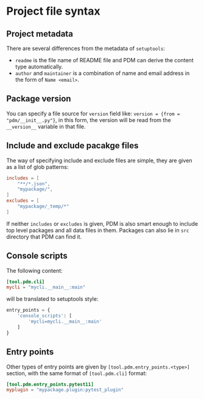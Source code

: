 # Project file syntax

## Project metadata

There are several differences from the metadata of `setuptools`:

- `readme` is the file name of README file and PDM can derive the content type automatically.
- `author` and `maintainer` is a combination of name and email address in the form of `Name <email>`.

## Package version

You can specify a file source for `version` field like: `version = {from = "pdm/__init__.py"}`, in this form,
the version will be read from the `__version__` variable in that file.

## Include and exclude pacakge files

The way of specifying include and exclude files are simple, they are given as a list of glob patterns:

```toml
includes = [
    "**/*.json",
    "mypackage/",
]
excludes = [
    "mypackage/_temp/*"
]
```
If neither `includes` or `excludes` is given, PDM is also smart enough to include top level packages and all data files in them.
Packages can also lie in `src` directory that PDM can find it.

## Console scripts

The following content:
```toml
[tool.pdm.cli]
mycli = "mycli.__main__:main"
```
will be translated to setuptools style:
```python
entry_points = {
    'console_scripts': [
        'mycli=mycli.__main__:main'
    ]
}
```

## Entry points

Other types of entry points are given by `[tool.pdm.entry_points.<type>]` section, with the same
format of `[tool.pdm.cli]` format:

```toml
[tool.pdm.entry_points.pytest11]
myplugin = "mypackage.plugin:pytest_plugin"
```
